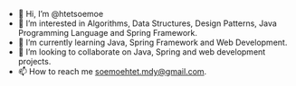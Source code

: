 - 👋 Hi, I’m @htetsoemoe
- 👀 I’m interested in Algorithms, Data Structures, Design Patterns, Java Programming Language and Spring Framework.
- 🌱 I’m currently learning Java, Spring Framework and Web Development.
- 💞️ I’m looking to collaborate on Java, Spring and web development projects.
- 📫 How to reach me soemoehtet.mdy@gmail.com.

<!---
htetsoemoe/htetsoemoe is a ✨ special ✨ repository because its `README.md` (this file) appears on your GitHub profile.
You can click the Preview link to take a look at your changes.
--->
